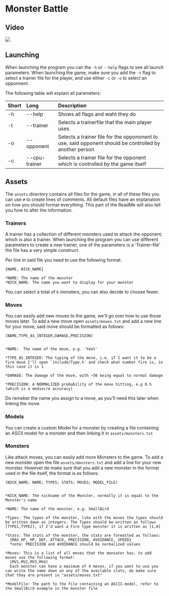 # Monster Battle

## Video
[![](https://i.ytimg.com/vi/GHECLKibHS0/hqdefault.jpg?sqp=-oaymwEZCPYBEIoBSFXyq4qpAwsIARUAAIhCGAFwAQ==&rs=AOn4CLAIj5puWsZPc4nUsfuyow22itUDDA)](https://youtu.be/GHECLKibHS0 "Video showcase")

## Launching
When launching the program you can the `-h` or `--help` flags to see all launch parameters.
When launching the game, make sure you add the `-t` flag to select a trainer file for the player,
and use either `-c` or `-o` to select an opponnent.

The following table will explain all parameters:

| Short | Long | Description |
| :--- | :-- | :--------- |
| -h    | --help | Shows all flags and waht they do |
| -t    | --trainer | Selects a trainerfile that the main player uses |
| -o    | --opponent | Selects a trainer file for the oppononent to use, said opponent should be controlled by another person | 
| -c    | --cpu-trainer | Selects a trainer file for the opponent which is controlled by the game itself |

## Assets
The `assets` directory contains all files for the game, in all of these files you can use `#` to create lines of comments.
All default files have an explanation on how you should format everything. This part of the ReadMe will also tell you how to alter the information.

### Trainers
A trainer has a collection of different monsters used to attack the opponent, which is also a trainer. 
When launching the program you can use different parameters to create a new trainer, 
one of the parameters is a 'Trainer-file' the file has a very simple construct.

Per line in said file you need to use the following format:
```
{NAME, NICK_NAME}

*NAME: The name of the monster
*NICK_NAME: The name you want to display for your monster
```

You can select a total of `6` monsters, you can also decide to choose fewer.

### Moves
You can easily add new moves to the game, we'll go over how to use those moves later.
To add a new move open `assets/moves.txt` and add a new line for your move; said move should be formatted as follows:
```
(NAME,TYPE_AS_INTEGER,DAMAGE,PRECISION)


*NAME:  The name of the move, e.g. 'Yeet'

*TYPE_AS_INTEGER: The typing of the move, i.e. if I want it to be a fire move I'll open `include/Type.h` and check what number fire is, in this case it is 1

*DAMAGE: The damage of the move, with ~50 being equal to normal damage

*PRECISION: A NORMALIZED probability of the move hitting, e.g 0.5 (which is a mediocre accuracy)
```
Do remeber the name you assign to a move, as you'll need this later when linking the move.

### Models
You can create a custom Model for a monster by creating a file containing an ASCII model for a monster and then linking it in `assets/monsters.txt`

### Monsters
Like attack moves, you can easily add more Monsters to the game.
To add a new monster open the file `assets/monsters.txt` and add a line for your new monster.
However do make sure that you add a new monster in the format used in the file itself, the format is as follows:
```
(NICK_NAME; NAME; TYPES; STATS; MOVES; MODEL_FILE)


*NICK_NAME: The nickname of the Monster, normally it is equal to the Monster's name

*NAME: The name of the monster, e.g. SmallBird

*Types: The types of the monster, like with the moves the types should be written down as integers. The Types should be written as follows [TYPE1,TYPE2], if I'd want a Fire type monster it is written as [1,0]

*Stats: The stats of the monster, the stats are formatted as follows:
  {MAX_HP, HP, DEF, ATTACK, PRECISION, AVOIDANCE, SPEED}
  *note: PRECISION and AVOIDANCE should be normalized values

*Moves: This is a list of all moves that the monsater has, to add moves use the following format:
  [MV1,MV2,MV3,MV4]
  Each monster can have a maximum of 4 moves, if you want to use you can write the name down on any of the available slots, do make sure that they are present in "assets/moves.txt"
  
*ModelFile: The path to the file containing an ASCII-model, refer to the SmallBird example in the monster file
```
